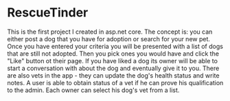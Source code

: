 # RescueTinder

This is the first project I created in asp.net core. The concept is: you can either post a dog that you have for adoption or search for your new pet. Once you have entered your criteria you will be presented with a list of dogs that are still not adopted. Then you pick ones you would have and click the "Like" button ot their page. If you have liked a dog its owner will be able to start a conversation with about the dog and eventually give it to you. 
There are also vets in the app - they can update the dog's health status and write notes. A user is able to obtain status of a vet if he can prove his qualification to the admin. Each owner can select his dog's vet from a list.
